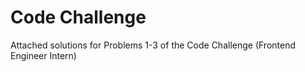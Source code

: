 # Code Challenge #

Attached solutions for Problems 1-3 of the Code Challenge (Frontend Engineer Intern)

